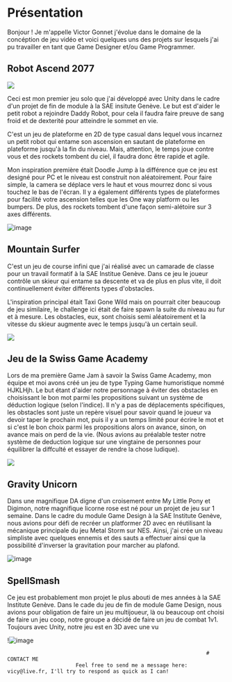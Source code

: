 # Présentation

Bonjour ! Je m'appelle Victor Gonnet j'évolue dans le domaine de la concéption de jeu vidéo et voici quelques uns des projets sur lesquels j'ai pu travailler en tant que Game Designer et/ou Game Programmer.


## Robot Ascend 2077

![](https://Styshooteur.github.io/Images/robot%20ascend.PNG)

Ceci est mon premier jeu solo que j'ai développé avec Unity dans le cadre d'un projet de fin de module à la SAE insitute Genève. Le but est d'aider le petit robot a rejoindre Daddy Robot, pour cela il faudra faire preuve de sang froid et de dexterité pour atteindre le sommet en vie.

C'est un jeu de plateforme en 2D de type casual dans lequel vous incarnez un petit robot qui entame son ascension en sautant de plateforme en plateforme jusqu'à la fin du niveau. Mais, attention, le temps joue contre vous et des rockets tombent du ciel, il faudra donc être rapide et agile.

Mon inspiration première était Doodle Jump à la différence que ce jeu est designé pour PC et le niveau est construit non aléatoirement.
Pour faire simple, la camera se déplace vers le haut et vous mourrez donc si vous touchez le bas de l'écran. Il y a également différents types de plateformes pour facilité votre ascension telles que les One way platform ou les bumpers. De plus, des rockets tombent d'une façon semi-alétoire sur 3 axes différents.

![image](https://user-images.githubusercontent.com/81884303/167666795-d12acc6f-5bb3-4b2f-9905-1285f78c6a2d.png)


## Mountain Surfer 

C'est un jeu de course infini que j'ai réalisé avec un camarade de classe pour un travail formatif à la SAE Institue Genève. Dans ce jeu le joueur contrôle un skieur qui entame sa descente et va de plus en plus vite, il doit continuellement éviter différents types d'obstacles.

L'inspiration principal était Taxi Gone Wild mais on pourrait citer beaucoup de jeu similaire, le challenge ici était de faire spawn la suite du niveau au fur et à mesure. Les obstacles, eux, sont choisis semi aléatoirement et la vitesse du skieur augmente avec le temps jusqu'à un certain seuil.

![](https://Styshooteur.github.io/Images/Mountain%20Surfer.png)


## Jeu de la Swiss Game Academy

Lors de ma première Game Jam à savoir la Swiss Game Academy, mon équipe et moi avons créé un jeu de type Typing Game humoristique nommé HJKLHjh.
Le but étant d'aider notre personnage à éviter des obstacles en choisissant le bon mot parmi les propositions suivant un système de déduction logique (selon l'indice).
Il n'y a pas de déplacements spécifiques, les obstacles sont juste un repère visuel pour savoir quand le joueur va devoir taper le prochain mot, puis il y a un temps limité pour écrire le mot et si c'est le bon choix parmi les propositions alors on avance, sinon, on avance mais on perd de la vie.
(Nous avions au préalable tester notre système de deduction logique sur une vingtaine de personnes pour équilibrer la diffculté et essayer de rendre la chose ludique).

![](https://Styshooteur.github.io/Images/Swiss%20game%20academy.png)


## Gravity Unicorn

Dans une magnifique DA digne d'un croisement entre My Little Pony et Digimon, notre magnifique licorne rose est né pour un projet de jeu sur 1 semaine. Dans le cadre du module Game Design à la SAE Institute Genève, nous avions pour défi de recréer un platformer 2D avec en réutilisant la mécanique principale du jeu Metal Storm sur NES. Ainsi, j'ai crée un niveau simpliste avec quelques ennemis et des sauts a effectuer ainsi que la possibilité d'inverser la gravitation pour marcher au plafond.

![image](https://user-images.githubusercontent.com/81884303/167903328-57fd15ec-7b37-4924-a1b3-3ab7732188e2.png)


## SpellSmash

Ce jeu est probablement mon projet le plus abouti de mes années à la SAE Institute Genève. Dans le cade du jeu de fin de module Game Design, nous avions pour obligation de faire un jeu multijoueur, là ou beaucoup ont choisi de faire un jeu coop, notre groupe a décidé de faire un jeu de combat 1v1. Toujours avec Unity, notre jeu est en 3D avec une vu

!![image](https://user-images.githubusercontent.com/81884303/167906563-92243666-6938-4156-8794-5ddbca1daea4.png)








                                                                    # CONTACT ME
                          Feel free to send me a message here: vicy@live.fr, I'll try to respond as quick as I can!



